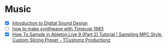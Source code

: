# Music

  - [x] [Introduction to Digital Sound Design](https://www.class-central.com/course/coursera-introduction-to-digital-sound-design-506)
  - [ ] [how to make synthwave with Timecop 1983](https://www.youtube.com/watch?v=XFzUDCY-DgY)
  - [x] [How To Sample in Ableton Live 9 (Part 2) Tutorial | Sampling MPC Style, Custom Slicing Preset - TCustomz Productionz](https://www.youtube.com/watch?v=aheF-3z659M)

